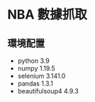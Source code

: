 # NBA 數據抓取
## 環境配置

* python 3.9
* numpy 1.19.5
* selenium 3.141.0
* pandas 1.3.1
* beautifulsoup4 4.9.3
